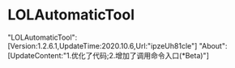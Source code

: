 # LOLAutomaticTool
"LOLAutomaticTool":[Version:1.2.6.1,UpdateTime:2020.10.6,Url:"ipzeUh81cle"]
"About":[UpdateContent:"1.优化了代码;2.增加了调用命令入口(*Beta)"]
